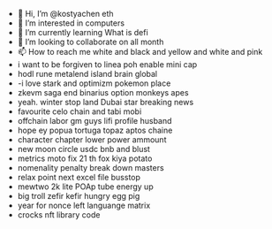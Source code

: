 - 👋 Hi, I’m @kostyachen eth
- 👀 I’m interested in computers
- 🌱 I’m currently learning What is defi
- 💞️ I’m looking to collaborate on all month
- 📫 How to reach me white and black and yellow and white and pink
- i want to be forgiven to linea poh enable mini cap
- hodl rune metalend island brain global
- -i love stark and optimizm pokemon place
- zkevm saga end binarius option monkeys apes
- yeah. winter stop land Dubai star breaking news
- favourite celo chain and tabi mobi
- offchain labor gm guys lifi profile husband
- hope ey popua tortuga topaz aptos chaine
- character chapter lower power ammount
- new moon circle usdc bnb and blust
- metrics moto fix 21 th fox kiya potato
- nomenality penalty break down masters
- relax point next excel file busstop
- mewtwo 2k lite POAp tube energy up
- big troll zefir kefir hungry egg pig
- year for nonce left languange matrix
- crocks nft library code
